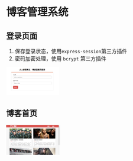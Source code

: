 # 博客管理系统

## 登录页面

1. 保存登录状态，使用`express-session`第三方插件
2. 密码加密处理，使用 `bcrypt` 第三方插件

<img src="./assets/images/login.png" style="zoom:15%;" />

## 博客首页

<img src="./assets/images/index.png" style="zoom:15%;" />